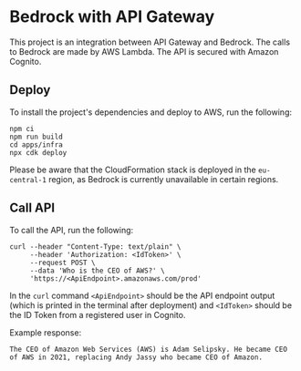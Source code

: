 # Bedrock with API Gateway

This project is an integration between API Gateway and Bedrock. The calls to Bedrock are made by AWS Lambda. The API is secured with Amazon Cognito.

## Deploy

To install the project's dependencies and deploy to AWS, run the following:

```
npm ci
npm run build
cd apps/infra
npx cdk deploy 
```

Please be aware that the CloudFormation stack is deployed in the `eu-central-1` region, as Bedrock is currently unavailable in certain regions.

## Call API

To call the API, run the following:

```
curl --header "Content-Type: text/plain" \
     --header 'Authorization: <IdToken>' \
     --request POST \
     --data 'Who is the CEO of AWS?' \
     'https://<ApiEndpoint>.amazonaws.com/prod'
```

In the `curl` command `<ApiEndpoint>` should be the API endpoint output (which is printed in the terminal after deployment) and `<IdToken>` should be the ID Token from a registered user in Cognito.

Example response: 

```
The CEO of Amazon Web Services (AWS) is Adam Selipsky. He became CEO of AWS in 2021, replacing Andy Jassy who became CEO of Amazon.
```